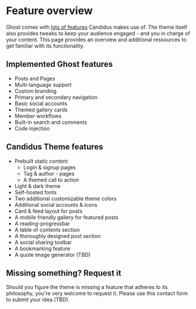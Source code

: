 # Feature overview

Ghost comes with [lots of features](https://ghost.org/feature-index/) Candidus makes use of. The theme itself also provides tweaks to keep your audience engaged - and you in charge of your content. This page provides an overview and additional ressources to get familiar with its functionality.

## Implemented Ghost features

- Posts and Pages
- Multi-language support
- Custom branding
- Primary and secondary navigation
- Basic social accounts
- Themed gallery cards
- Member workflows
- Built-in search and comments
- Code injection

## Candidus Theme features

- Prebuilt static content
  - Login & signup pages
  - Tag & author - pages
  - A themed call to action
- Light & dark theme
- Self-hosted fonts
- Two additional customizable theme colors
- Additional social accounts & icons
- Card & feed layout for posts
- A mobile friendly gallery for featured posts
- A reading-progressbar
- A table of contents section
- A thoroughly designed post section
- A social sharing toolbar
- A bookmarking feature
- A quote image generator (TBD)

## Missing something? Request it

Should you figure the theme is missing a feature that adheres to its philosophy, you're very welcome to request it. Please use this contact form to submit your idea (TBD).